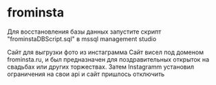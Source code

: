 # frominsta

Для восстановления базы данных запустите скрипт "frominstaDBScript.sql" в mssql management studio

Сайт для выгрузки фото из инстаграмма
Сайт висел под доменом frominsta.ru, и был предназначен для поздравительных открыток на свадьбах или других торжествах.
Затем Instagramm установил ограничения на свои api и сайт пришлось отключить
